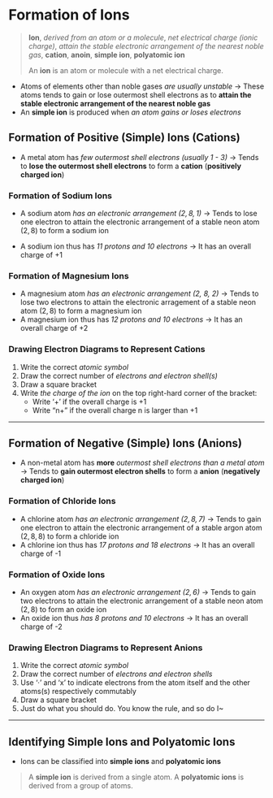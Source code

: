 # Formation of Ions

> **Ion**, *derived from an atom or a molecule*, *net electrical charge (ionic charge)*, *attain the stable electronic arrangement of the nearest noble gas*, **cation**, **anoin**, **simple ion**, **polyatomic ion**
>
> An **ion** is an atom or molecule with a net electrical charge.

- Atoms of elements other than noble gases *are usually unstable* → These atoms tends to gain or lose outermost shell electrons as to **attain the stable electronic arrangement of the nearest noble gas**
- An **simple ion** is produced when *an atom gains or loses electrons*

## Formation of Positive (Simple) Ions (Cations)

- A metal atom has *few outermost shell electrons (usually 1 - 3)* → Tends to **lose the outermost shell electrons** to form a **cation** (**positively charged ion**)

### Formation of Sodium Ions

- A sodium atom *has an electronic arrangement $(2, 8, 1)$* → Tends to lose one electron to attain the electronic arrangement of a stable neon atom $(2, 8)$ to form a sodium ion

- A sodium ion thus has *11 protons and 10 electrons* → It has an overall charge of +1

### Formation of Magnesium Ions

- A magnesium atom *has an electronic arrangement (2, 8, 2)* → Tends to lose two electrons to attain the electronic arragement of a stable neon atom $(2, 8)$ to form a magnesium ion
- A magnesium ion thus has *12 protons and 10 electrons* → It has an overall charge of +2

### Drawing Electron Diagrams to Represent Cations

1. Write the correct *atomic symbol*
2. Draw the correct number of *electrons and electron shell(s)*
3. Draw a square bracket
4. Write *the charge of the ion* on the top right-hard corner of the bracket:
   - Write ‘+’ if the overall charge is +1
   - Write “n+” if the overall charge n is larger than +1

---

## Formation of Negative (Simple) Ions (Anions)

- A non-metal atom has **more** *outermost shell electrons than a metal atom* → Tends to **gain outermost electron shells** to form a **anion** (**negatively charged ion**)

### Formation of Chloride Ions

- A chlorine atom *has an electronic arrangement ($2, 8, 7$)* → Tends to gain one electron to attain the electronic arrangement of a stable argon atom $(2, 8, 8)$ to form a chloride ion
- A chlorine ion thus has *17 protons and 18 electrons*  → It has an overall charge of -1

### Formation of Oxide Ions

- An oxygen atom *has an electronic arrangement $(2, 6)$* → Tends to gain two electrons to attain the electronic arrangement of a stable neon atom $(2, 8)$ to form an oxide ion
- An oxide ion thus *has 8 protons and 10 electrons* → It has an overall charge of -2

### Drawing Electron Diagrams to Represent Anions

1. Write the correct *atomic symbol*
2. Draw the correct number of *electrons and electron shells*
3. Use ‘·’ and ‘x’ to indicate electrons from the atom itself and the other atoms(s) respectively commutably
4. Draw a square bracket
5. Just do what you should do. You know the rule, and so do I~

---

## Identifying Simple Ions and Polyatomic Ions

- Ions can be classified into **simple ions** and **polyatomic ions**

> A **simple ion** is derived from a single atom. A **polyatomic ions** is derived from a group of atoms.
